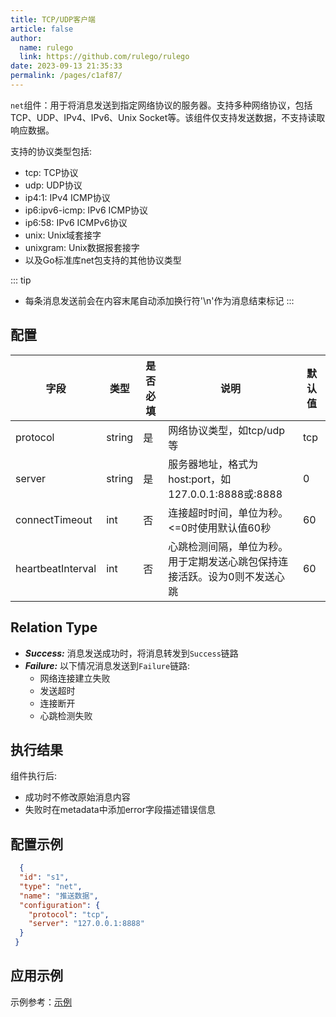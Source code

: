 ```yaml
---
title: TCP/UDP客户端
article: false
author: 
  name: rulego
  link: https://github.com/rulego/rulego
date: 2023-09-13 21:35:33
permalink: /pages/c1af87/
---
```

`net`组件：用于将消息发送到指定网络协议的服务器。支持多种网络协议，包括TCP、UDP、IPv4、IPv6、Unix Socket等。该组件仅支持发送数据，不支持读取响应数据。

支持的协议类型包括:
- tcp: TCP协议
- udp: UDP协议  
- ip4:1: IPv4 ICMP协议
- ip6:ipv6-icmp: IPv6 ICMP协议
- ip6:58: IPv6 ICMPv6协议
- unix: Unix域套接字
- unixgram: Unix数据报套接字
- 以及Go标准库net包支持的其他协议类型

::: tip
- 每条消息发送前会在内容末尾自动添加换行符'\n'作为消息结束标记
:::

## 配置

| 字段                | 类型     | 是否必填 | 说明                                                         | 默认值 |
|-------------------|--------|------|--------------------------------------------------------------|-----|
| protocol          | string | 是    | 网络协议类型，如tcp/udp等                                           | tcp |
| server            | string | 是    | 服务器地址，格式为host:port，如127.0.0.1:8888或:8888                  | 0   |
| connectTimeout    | int    | 否    | 连接超时时间，单位为秒。<=0时使用默认值60秒                                  | 60  |
| heartbeatInterval | int    | 否    | 心跳检测间隔，单位为秒。用于定期发送心跳包保持连接活跃。设为0则不发送心跳                    | 60  |

## Relation Type

- ***Success:*** 消息发送成功时，将消息转发到`Success`链路
- ***Failure:*** 以下情况消息发送到`Failure`链路:
  - 网络连接建立失败
  - 发送超时
  - 连接断开
  - 心跳检测失败

## 执行结果

组件执行后:
- 成功时不修改原始消息内容
- 失败时在metadata中添加error字段描述错误信息

## 配置示例

```json
  {
  "id": "s1",
  "type": "net",
  "name": "推送数据",
  "configuration": {
    "protocol": "tcp",
    "server": "127.0.0.1:8888"
  }
 }
```

## 应用示例

示例参考：[示例](https://github.com/rulego/rulego/blob/main/examples/net_node/tcp.go)
